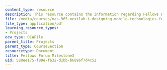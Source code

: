 ```yaml
---
content_type: resource
description: This resource contains the information regarding Fellows Forum Milestone3.
file: /media/courses/mas-965-nextlab-i-designing-mobile-technologies-for-the-next-billion-users-fall-2008/588ee175f89ef632d1bbb6896f7d4c52_MITMAS_965F08_fellows_m3.pdf
file_type: application/pdf
learning_resource_types:
- Projects
ocw_type: OCWFile
parent_title: Projects
parent_type: CourseSection
resourcetype: Document
title: Fellows Forum Milestone3
uid: 588ee175-f89e-f632-d1bb-b6896f7d4c52
---
```

